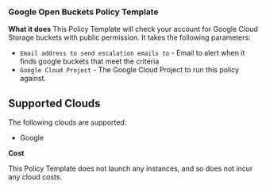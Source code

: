 ### Google Open Buckets Policy Template

**What it does**
This Policy Template will check your account for Google Cloud Storage buckets with public permission. It takes the following parameters: 
- `Email address to send escalation emails to` - Email to alert when it finds google buckets that meet the criteria
- `Google Cloud Project` - The Google Cloud Project to run this policy against. 

## Supported Clouds
The following clouds are supported: 
- Google 

**Cost**

This Policy Template does not launch any instances, and so does not incur any cloud costs.
